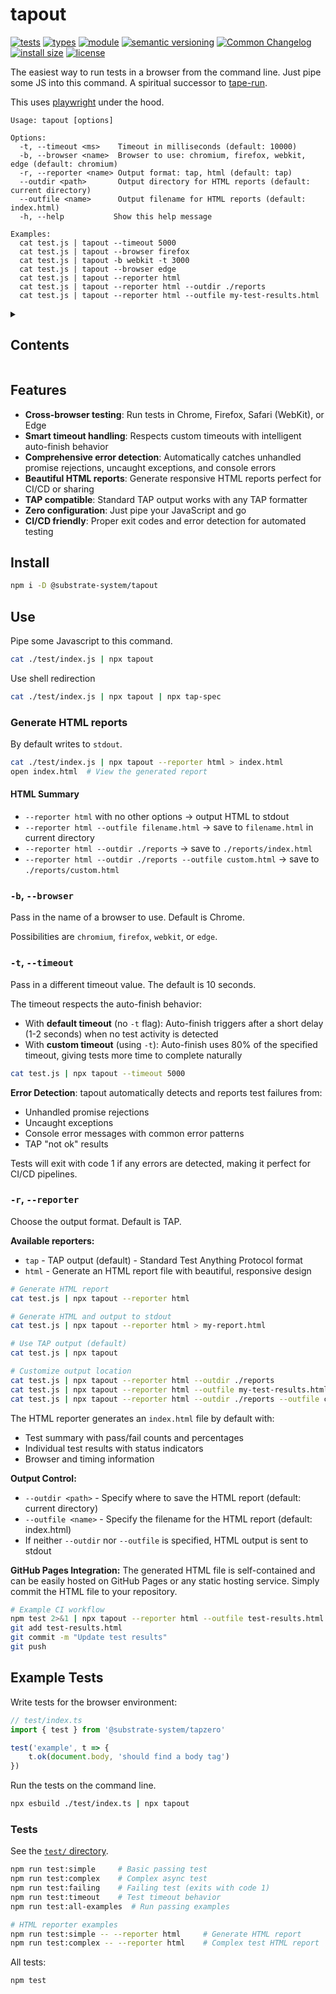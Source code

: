 # tapout
[![tests](https://img.shields.io/github/actions/workflow/status/substrate-system/tapout/nodejs.yml?style=flat-square)](https://github.com/substrate-system/tapout/actions/workflows/nodejs.yml)
[![types](https://img.shields.io/npm/types/@substrate-system/tapout?style=flat-square)](README.md)
[![module](https://img.shields.io/badge/module-ESM%2FCJS-blue?style=flat-square)](README.md)
[![semantic versioning](https://img.shields.io/badge/semver-2.0.0-blue?logo=semver&style=flat-square)](https://semver.org/)
[![Common Changelog](https://nichoth.github.io/badge/common-changelog.svg)](./CHANGELOG.md)
[![install size](https://flat.badgen.net/packagephobia/install/@substrate-system/tapout)](https://packagephobia.com/result?p=@substrate-system/tapout)
[![license](https://img.shields.io/badge/license-Big_Time-blue?style=flat-square)](LICENSE)


The easiest way to run tests in a browser from the command line.
Just pipe some JS into this command. A spiritual successor
to [tape-run](https://github.com/tape-testing/tape-run).

This uses [playwright](https://playwright.dev/) under the hood.

```
Usage: tapout [options]
            
Options:
  -t, --timeout <ms>    Timeout in milliseconds (default: 10000)
  -b, --browser <name>  Browser to use: chromium, firefox, webkit, edge (default: chromium)
  -r, --reporter <name> Output format: tap, html (default: tap)
  --outdir <path>       Output directory for HTML reports (default: current directory)
  --outfile <name>      Output filename for HTML reports (default: index.html)
  -h, --help           Show this help message

Examples:
  cat test.js | tapout --timeout 5000
  cat test.js | tapout --browser firefox
  cat test.js | tapout -b webkit -t 3000
  cat test.js | tapout --browser edge
  cat test.js | tapout --reporter html
  cat test.js | tapout --reporter html --outdir ./reports
  cat test.js | tapout --reporter html --outfile my-test-results.html
```

<details><summary><h2>Contents</h2></summary>

<!-- toc -->

- [Features](#features)
- [Install](#install)
- [Use](#use)
  * [Generate HTML reports](#generate-html-reports)
  * [`-b`, `--browser`](#-b---browser)
  * [`-t`, `--timeout`](#-t---timeout)
  * [`-r`, `--reporter`](#-r---reporter)
- [Example Tests](#example-tests)
  * [Tests](#tests)

<!-- tocstop -->

</details>

## Features

- **Cross-browser testing**: Run tests in Chrome, Firefox, Safari (WebKit), or Edge
- **Smart timeout handling**: Respects custom timeouts with intelligent
  auto-finish behavior
- **Comprehensive error detection**: Automatically catches unhandled promise
  rejections, uncaught exceptions, and console errors
- **Beautiful HTML reports**: Generate responsive HTML reports perfect for
  CI/CD or sharing
- **TAP compatible**: Standard TAP output works with any TAP formatter
- **Zero configuration**: Just pipe your JavaScript and go
- **CI/CD friendly**: Proper exit codes and error detection for
  automated testing

## Install

```sh
npm i -D @substrate-system/tapout
```

## Use

Pipe some Javascript to this command.

```sh
cat ./test/index.js | npx tapout
```

Use shell redirection

```sh
cat ./test/index.js | npx tapout | npx tap-spec
```

### Generate HTML reports

By default writes to `stdout`.

```sh
cat ./test/index.js | npx tapout --reporter html > index.html
open index.html  # View the generated report
```

#### HTML Summary

* `--reporter html` with no other options -> output HTML to stdout
* `--reporter html --outfile filename.html` -> save to `filename.html` in
  current directory
* `--reporter html --outdir ./reports` -> save to `./reports/index.html`
* `--reporter html --outdir ./reports --outfile custom.html` -> save to
  `./reports/custom.html`


### `-b`, `--browser`

Pass in the name of a browser to use. Default is Chrome.

Possibilities are `chromium`, `firefox`, `webkit`, or `edge`.

### `-t`, `--timeout`

Pass in a different timeout value. The default is 10 seconds.

The timeout respects the auto-finish behavior:
- With **default timeout** (no `-t` flag): Auto-finish triggers after a short delay (1-2 seconds) when no test activity is detected
- With **custom timeout** (using `-t`): Auto-finish uses 80% of the specified timeout, giving tests more time to complete naturally

```sh
cat test.js | npx tapout --timeout 5000
```

**Error Detection**: tapout automatically detects and reports test failures from:
- Unhandled promise rejections
- Uncaught exceptions  
- Console error messages with common error patterns
- TAP "not ok" results

Tests will exit with code 1 if any errors are detected, making it perfect for CI/CD pipelines.

### `-r`, `--reporter`

Choose the output format. Default is TAP.

**Available reporters:**
- `tap` - TAP output (default) - Standard Test Anything Protocol format
- `html` - Generate an HTML report file with beautiful, responsive design

```sh
# Generate HTML report
cat test.js | npx tapout --reporter html

# Generate HTML and output to stdout
cat test.js | npx tapout --reporter html > my-report.html

# Use TAP output (default)
cat test.js | npx tapout

# Customize output location
cat test.js | npx tapout --reporter html --outdir ./reports
cat test.js | npx tapout --reporter html --outfile my-test-results.html
cat test.js | npx tapout --reporter html --outdir ./reports --outfile custom-report.html
```

The HTML reporter generates an `index.html` file by default with:

- Test summary with pass/fail counts and percentages
- Individual test results with status indicators
- Browser and timing information

**Output Control:**
- `--outdir <path>` - Specify where to save the HTML report
  (default: current directory)
- `--outfile <name>` - Specify the filename for the HTML report
  (default: index.html)
- If neither `--outdir` nor `--outfile` is specified, HTML output is sent
  to stdout

**GitHub Pages Integration:**
The generated HTML file is self-contained and can be easily hosted on GitHub
Pages or any static hosting service. Simply commit the HTML file to
your repository.

```sh
# Example CI workflow
npm test 2>&1 | npx tapout --reporter html --outfile test-results.html
git add test-results.html
git commit -m "Update test results"
git push
```

## Example Tests

Write tests for the browser environment:

```js
// test/index.ts
import { test } from '@substrate-system/tapzero'

test('example', t => {
    t.ok(document.body, 'should find a body tag')
})
```

Run the tests on the command line.

```sh
npx esbuild ./test/index.ts | npx tapout
```


### Tests

See the [`test/` directory](./test/).

```bash
npm run test:simple     # Basic passing test
npm run test:complex    # Complex async test  
npm run test:failing    # Failing test (exits with code 1)
npm run test:timeout    # Test timeout behavior
npm run test:all-examples  # Run passing examples

# HTML reporter examples  
npm run test:simple -- --reporter html     # Generate HTML report
npm run test:complex -- --reporter html    # Complex test HTML report
```

All tests:

```sh
npm test
```
